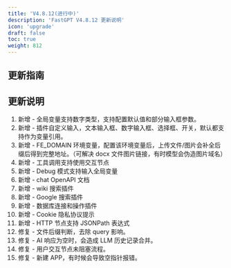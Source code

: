 ```yaml
---
title: 'V4.8.12(进行中)'
description: 'FastGPT V4.8.12 更新说明'
icon: 'upgrade'
draft: false
toc: true
weight: 812
---
```


## 更新指南


## 更新说明

1. 新增 - 全局变量支持数字类型，支持配置默认值和部分输入框参数。
2. 新增 - 插件自定义输入，文本输入框、数字输入框、选择框、开关，默认都支持作为变量引用。
3. 新增 - FE_DOMAIN 环境变量，配置该环境变量后，上传文件/图片会补全后缀后得到完整地址。（可解决 docx 文件图片链接，有时模型会伪造图片域名）
4. 新增 - 工具调用支持使用交互节点
5. 新增 - Debug 模式支持输入全局变量
6. 新增 - chat OpenAPI 文档
7. 新增 - wiki 搜索插件
8. 新增 - Google 搜索插件
9. 新增 - 数据库连接和操作插件
10. 新增 - Cookie 隐私协议提示
11. 新增 - HTTP 节点支持 JSONPath 表达式
12. 修复 - 文件后缀判断，去除 query 影响。
13. 修复 - AI 响应为空时，会造成 LLM  历史记录合并。
14. 修复 - 用户交互节点未阻塞流程。
15. 修复 - 新建 APP，有时候会导致空指针报错。

